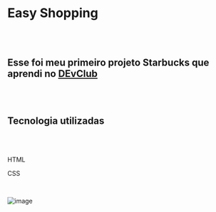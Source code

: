 <h1>Easy Shopping</h1>
<br>
<br>
<h2>Esse foi meu primeiro projeto Starbucks que aprendi no <a href="https://Rodolfomori.com.br/devclub">DEvClub</a></h2>
<br>
<br>
<h2>Tecnologia utilizadas</h2>
<br>
<br>
<p>HTML</p>
<P>CSS</P>
<br>

![image](https://github.com/user-attachments/assets/7976ec9c-490a-4088-a95c-80724af670ac)
